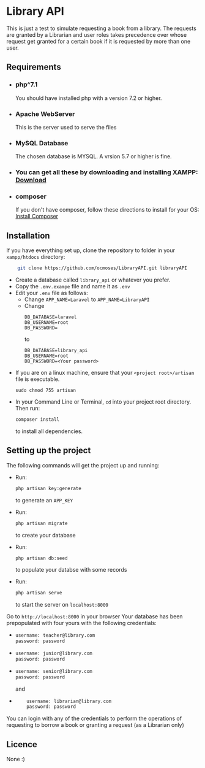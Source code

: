 # Library API

This is just a test to simulate requesting a book from a library. The requests are granted by a Librarian and user roles takes precedence over whose request get granted for a certain book if it is requested by more than one user.

## Requirements

-   ### php^7.1
    You should have installed php with a version 7.2 or higher.
-   ### Apache WebServer
    This is the server used to serve the files
-   ### MySQL Database

    The chosen database is MYSQL. A vrsion 5.7 or higher is fine.

-   ### You can get all these by downloading and installing XAMPP: [Download](https://www.apachefriends.org/download.html)
-   ### composer
    If you don't have composer, follow these directions to install for your OS: [Install Composer](getcomposer.org/doc/00-intro.md)

## Installation

If you have everything set up, clone the repository to folder in your `xampp/htdocs` directory:

```bash
    git clone https://github.com/ocmoses/LibraryAPI.git libraryAPI
```

-   Create a database called `library_api` or whatever you prefer.
-   Copy the `.env.exampe` file and name it as `.env`
-   Edit your `.env` file as follows:
    -   Change `APP_NAME=Laravel` to `APP_NAME=LibraryAPI`
    -   Change
        ```
        DB_DATABASE=laravel
        DB_USERNAME=root
        DB_PASSWORD=
        ```
        to
        ```
        DB_DATABASE=library_api
        DB_USERNAME=root
        DB_PASSWORD=<Your password>
        ```
-   If you are on a linux machine, ensure that your `<project root>/artisan` file is executable.
    ```
    sudo chmod 755 artisan
    ```
-   In your Command Line or Terminal, `cd` into your project root directory. Then run:
    ```bash
    composer install
    ```
    to install all dependencies.

## Setting up the project

The following commands will get the project up and running:

-   Run:

    ```bash
    php artisan key:generate
    ```

    to generate an `APP_KEY`

-   Run:

    ```bash
    php artisan migrate
    ```

    to create your database

-   Run:

    ```bash
    php artisan db:seed
    ```

    to populate your databse with some records

-   Run:
    ```bash
    php artisan serve
    ```
    to start the server on `localhost:8000`

Go to `http://localhost:8000` in your browser
Your database has been prepopulated with four yours with the following credentials:

-   ```bash
    username: teacher@library.com
    password: password
    ```
-   ```bash
    username: junior@library.com
    password: password
    ```
-   ```bash
    username: senior@library.com
    password: password
    ```
    and
-   ```bash
        username: librarian@library.com
        password: password
    ```

You can login with any of the credentials to perform the operations of requesting to borrow a book or granting a request (as a Librarian only)

## Licence

None :)
